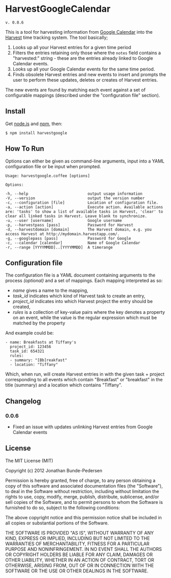 # HarvestGoogleCalendar

`v. 0.0.6`

This is a tool for harvesting information from [Google Calendar](http://google.com/calendar) into the [Harvest](http://www.getharvest.com/) time tracking system. The tool basically;

 1. Looks up all your Harvest entries for a given time period
 2. Filters the entries retaining only those where the `notes` field contains a "harvested:<eventid>" string - these are the entries already linked to Google Calendar events.
 3. Looks up all your Google Calendar events for the same time period.
 4. Finds obsolete Harvest entries and new events to insert and prompts the user to perform these updates, deletes or creates of Harvest entries.

The new events are found by matching each event against a set of configurable mappings (described under the "configuration file" section).

## Install

Get [node.js](https://github.com/joyent/node/wiki/Installing-Node.js-via-package-manager) and [npm](http://npmjs.org/), then:

    $ npm install harvestgoogle

## How To Run

Options can either be given as command-line arguments, input into a YAML configuration file or be input when prompted.
  
    Usage: harvestgoogle.coffee [options]

    Options:

    -h, --help                          output usage information
    -V, --version                       output the version number
    -c, --configuration [file]          Location of configuration file.
    -a, --action [action]               Execute action. Available actions are: 'tasks' to show a list of available tasks in Harvest, 'clear' to clear all linked tasks in Harvest. Leave blank to synchronize.
    -u, --user [username]               Google username
    -p, --harvestpass [pass]            Password for Harvest
    -d, --harvestdomain [domain]        The Harvest domain, e.g. you access Harvest at http://mydomain.harvestapp.com/.
    -g, --googlepass [pass]             Password for Google
    -c, --calendar [calendar]           Name of Google Calendar
    -r, --range [YYYYMMDD]..[YYYYMMDD]  A timerange

## Configuration file

The configuration file is a YAML document containing arguments to the process *(optional)* and a set of mappings.
Each mapping interpreted as so:

 * *name* gives a name to the mapping,
 * *task_id* indicates which kind of Harvest task to create an entry,
 * *project_id* indicates into which Harvest project the entry should be created,
 * *rules* is a collection of key-value pairs where the key denotes a property on an event, while the value is the regular expression which must be matched by the property

And example could be:

    - name: Breakfasts at Tiffany's
      project_id: 123456
      task_id: 654321
      rules: 
      - summary: "[Bb]reakfast"
      - location: "Tiffany"

Which, when run, will create Harvest entries in with the given task + project corresponding to all events which contain "Breakfast" or "breakfast" in the title (summary) and a location which contains "Tiffany".

## Changelog

### 0.0.6

 * Fixed an issue with updates unlinking Harvest entries from Google Calendar events

## License

The MIT License (MIT)

Copyright (c) 2012 Jonathan Bunde-Pedersen

Permission is hereby granted, free of charge, to any person obtaining a copy of this software and associated documentation files (the "Software"), to deal in the Software without restriction, including without limitation the rights to use, copy, modify, merge, publish, distribute, sublicense, and/or sell copies of the Software, and to permit persons to whom the Software is furnished to do so, subject to the following conditions:

The above copyright notice and this permission notice shall be included in all copies or substantial portions of the Software.

THE SOFTWARE IS PROVIDED "AS IS", WITHOUT WARRANTY OF ANY KIND, EXPRESS OR IMPLIED, INCLUDING BUT NOT LIMITED TO THE WARRANTIES OF MERCHANTABILITY, FITNESS FOR A PARTICULAR PURPOSE AND NONINFRINGEMENT. IN NO EVENT SHALL THE AUTHORS OR COPYRIGHT HOLDERS BE LIABLE FOR ANY CLAIM, DAMAGES OR OTHER LIABILITY, WHETHER IN AN ACTION OF CONTRACT, TORT OR OTHERWISE, ARISING FROM, OUT OF OR IN CONNECTION WITH THE SOFTWARE OR THE USE OR OTHER DEALINGS IN THE SOFTWARE.